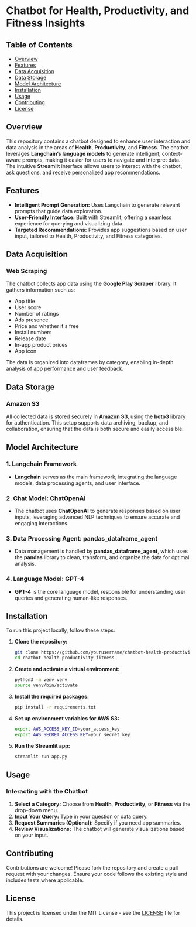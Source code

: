 # Chatbot for Health, Productivity, and Fitness Insights

## Table of Contents

- [Overview](#overview)
- [Features](#features)
- [Data Acquisition](#data-acquisition)
- [Data Storage](#data-storage)
- [Model Architecture](#model-architecture)
- [Installation](#installation)
- [Usage](#usage)
- [Contributing](#contributing)
- [License](#license)

## Overview

This repository contains a chatbot designed to enhance user interaction and data analysis in the areas of **Health**, **Productivity**, and **Fitness**. The chatbot leverages **Langchain’s language models** to generate intelligent, context-aware prompts, making it easier for users to navigate and interpret data. The intuitive **Streamlit** interface allows users to interact with the chatbot, ask questions, and receive personalized app recommendations.

## Features

- **Intelligent Prompt Generation:** Uses Langchain to generate relevant prompts that guide data exploration.
- **User-Friendly Interface:** Built with Streamlit, offering a seamless experience for querying and visualizing data.
- **Targeted Recommendations:** Provides app suggestions based on user input, tailored to Health, Productivity, and Fitness categories.

## Data Acquisition

### Web Scraping

The chatbot collects app data using the **Google Play Scraper** library. It gathers information such as:

- App title
- User score
- Number of ratings
- Ads presence
- Price and whether it's free
- Install numbers
- Release date
- In-app product prices
- App icon

The data is organized into dataframes by category, enabling in-depth analysis of app performance and user feedback.

## Data Storage

### Amazon S3

All collected data is stored securely in **Amazon S3**, using the **boto3** library for authentication. This setup supports data archiving, backup, and collaboration, ensuring that the data is both secure and easily accessible.

## Model Architecture

### 1. Langchain Framework

- **Langchain** serves as the main framework, integrating the language models, data processing agents, and user interface.

### 2. Chat Model: ChatOpenAI

- The chatbot uses **ChatOpenAI** to generate responses based on user inputs, leveraging advanced NLP techniques to ensure accurate and engaging interactions.

### 3. Data Processing Agent: pandas_dataframe_agent

- Data management is handled by **pandas_dataframe_agent**, which uses the **pandas** library to clean, transform, and organize the data for optimal analysis.

### 4. Language Model: GPT-4

- **GPT-4** is the core language model, responsible for understanding user queries and generating human-like responses.

## Installation

To run this project locally, follow these steps:

1. **Clone the repository:**

    ```bash
    git clone https://github.com/yourusername/chatbot-health-productivity-fitness.git
    cd chatbot-health-productivity-fitness
    ```

2. **Create and activate a virtual environment:**

    ```bash
    python3 -m venv venv
    source venv/bin/activate
    ```

3. **Install the required packages:**

    ```bash
    pip install -r requirements.txt
    ```

4. **Set up environment variables for AWS S3:**

    ```bash
    export AWS_ACCESS_KEY_ID=your_access_key
    export AWS_SECRET_ACCESS_KEY=your_secret_key
    ```

5. **Run the Streamlit app:**

    ```bash
    streamlit run app.py
    ```

## Usage

### Interacting with the Chatbot

1. **Select a Category:** Choose from **Health**, **Productivity**, or **Fitness** via the drop-down menu.
2. **Input Your Query:** Type in your question or data query.
3. **Request Summaries (Optional):** Specify if you need app summaries.
4. **Review Visualizations:** The chatbot will generate visualizations based on your input.

## Contributing

Contributions are welcome! Please fork the repository and create a pull request with your changes. Ensure your code follows the existing style and includes tests where applicable.

## License

This project is licensed under the MIT License - see the [LICENSE](LICENSE) file for details.

